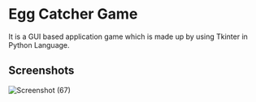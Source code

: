 
# Egg Catcher Game

It is a GUI based application game which is made up by using Tkinter in Python Language.


## Screenshots

![Screenshot (67)](https://user-images.githubusercontent.com/66867543/149350776-fe78f071-4bc3-4a17-aa05-21608ab8fefd.png)


